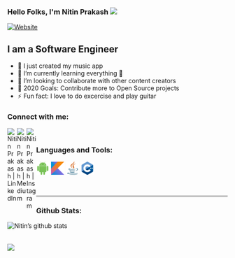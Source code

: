 ### Hello Folks, I'm Nitin Prakash  <img src="https://raw.githubusercontent.com/MartinHeinz/MartinHeinz/master/wave.gif" width="30px">

[![Website](https://img.shields.io/website?label=readerlook.com&style=for-the-badge&url=https%3A%2F%2Fcodestackr.com)](https://readerlook.com/category/technology/)


## I am a Software Engineer

- 🔭 I just created my music app 
- 🌱 I’m currently learning everything 🤣
- 👯 I’m looking to collaborate with other content creators
- 🥅 2020 Goals: Contribute more to Open Source projects
- ⚡ Fun fact: I love to do excercise and play guitar


### Connect with me:

<a href="https://www.linkedin.com/in/nitin-prakash9911">
  <img align="left" alt="Nitin Prakash | LinkedIn" width="22px" src="https://cdn.jsdelivr.net/npm/simple-icons@v3/icons/linkedin.svg" />
</a>
<a href="https://medium.com/@prakashnitin">
  <img align="left" alt="Nitin Prakash | Medium" width="22px" src="https://cdn.jsdelivr.net/npm/simple-icons@v3/icons/medium.svg" />
</a>
<a href="https://www.instagram.com/nitin_prksh">
  <img align="left" alt="Nitin Prakash | Instagram" width="22px" src="https://cdn.jsdelivr.net/npm/simple-icons@v3/icons/instagram.svg" />
</a>

<br />

### Languages and Tools:

<code><img height="30" src="https://raw.githubusercontent.com/github/explore/80688e429a7d4ef2fca1e82350fe8e3517d3494d/topics/android/android.png"></code>
<code><img height="30" src="https://raw.githubusercontent.com/github/explore/80688e429a7d4ef2fca1e82350fe8e3517d3494d/topics/kotlin/kotlin.png"></code>
<code><img height="30" src="https://raw.githubusercontent.com/github/explore/80688e429a7d4ef2fca1e82350fe8e3517d3494d/topics/java/java.png"></code>
<code><img height="30" src="https://raw.githubusercontent.com/github/explore/80688e429a7d4ef2fca1e82350fe8e3517d3494d/topics/cpp/cpp.png"></code>

<br />

---
### Github Stats:

![Nitin’s github stats](https://github-readme-stats.vercel.app/api?username=NitinPraksash9911&show_icons=true&theme=dark)

<br/>

<a href="https://github.com/NitinPraksash9911/NitinPraksash9911">
<img align="center" src="https://github-readme-stats.vercel.app/api/top-langs/?username=NitinPraksash9911&title_color=ffffff&text_color=c9cacc&icon_color=2bbc8a&bg_color=1d1f24" />
</a>
